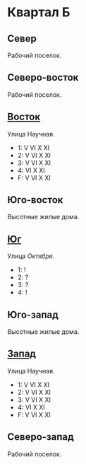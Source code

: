 # Квартал Б

## Север

Рабочий поселок.

## Северо-восток

Рабочий поселок.

## [Восток](./560090.md)

Улица Научная.

* 1:    V   VI  X   XI
* 2:    V   VI  X   XI
* 3:    V   VI  X   XI
* 4:    VI  X   XI
* F:    V   VI  X   XI

## Юго-восток

Высотные жилые дома.

## [Юг](./550100.md)

Улица *Октября*.

* 1:    !
* 2:    ?
* 3:    ?
* 4:    !

## Юго-запад

Высотные жилые дома.

## [Запад](./540090.md)

Улица Научная.

* 1:    V   VI  X   XI
* 2:    V   VI  X   XI
* 3:    V   VI  X   XI
* 4:    VI  X   XI
* F:    V   VI  X   XI

## Северо-запад

Рабочий поселок.
